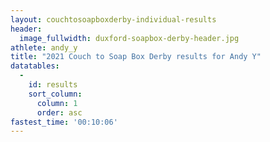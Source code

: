 ```yaml
---
layout: couchtosoapboxderby-individual-results
header:
  image_fullwidth: duxford-soapbox-derby-header.jpg
athlete: andy_y
title: "2021 Couch to Soap Box Derby results for Andy Y"
datatables: 
  - 
    id: results
    sort_column:
      column: 1
      order: asc
fastest_time: '00:10:06'
---
```

